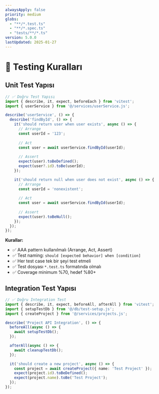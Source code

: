 ```yaml
---
alwaysApply: false
priority: medium
globs:
  - "**/*.test.ts"
  - "**/*.spec.ts"
  - "tests/**/*.ts"
version: 5.0.0
lastUpdated: 2025-01-27
---
```


# 🧪 Testing Kuralları

## Unit Test Yapısı

```typescript
// ✅ Doğru Test Yapısı
import { describe, it, expect, beforeEach } from 'vitest';
import { userService } from '@/services/userService.js';

describe('userService', () => {
  describe('findById', () => {
    it('should return user when user exists', async () => {
      // Arrange
      const userId = '123';
      
      // Act
      const user = await userService.findById(userId);
      
      // Assert
      expect(user).toBeDefined();
      expect(user?.id).toBe(userId);
    });

    it('should return null when user does not exist', async () => {
      // Arrange
      const userId = 'nonexistent';
      
      // Act
      const user = await userService.findById(userId);
      
      // Assert
      expect(user).toBeNull();
    });
  });
});
```

**Kurallar:**
- ✅ AAA pattern kullanılmalı (Arrange, Act, Assert)
- ✅ Test naming: `should [expected behavior] when [condition]`
- ✅ Her test case tek bir şeyi test etmeli
- ✅ Test dosyası `*.test.ts` formatında olmalı
- ✅ Coverage minimum %70, hedef %80+

## Integration Test Yapısı

```typescript
// ✅ Doğru Integration Test
import { describe, it, expect, beforeAll, afterAll } from 'vitest';
import { setupTestDb } from '@/db/test-setup.js';
import { createProject } from '@/services/projects.js';

describe('Project API Integration', () => {
  beforeAll(async () => {
    await setupTestDb();
  });

  afterAll(async () => {
    await cleanupTestDb();
  });

  it('should create a new project', async () => {
    const project = await createProject({ name: 'Test Project' });
    expect(project.id).toBeDefined();
    expect(project.name).toBe('Test Project');
  });
});
```

